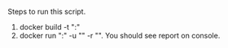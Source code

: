 Steps to run this script.

1. docker build -t "<image-name>:<tag>"
2. docker run "<image-name>:<tag>" -u "<username>" -r "<reporsitory-name>". You should see report on console.
